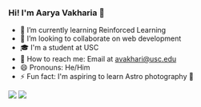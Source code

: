 ### Hi! I'm Aarya Vakharia 👋

- 🌱 I’m currently learning Reinforced Learning
- 👯 I’m looking to collaborate on web development
- 🎓 I'm a student at USC
- 📧 How to reach me: Email at avakhari@usc.edu 
- 😄 Pronouns: He/Him
- ⚡ Fun fact: I'm aspiring to learn Astro photography 🔭

<img src = "https://github-readme-stats.vercel.app/api?username=vakharia-aarya&theme=codeSTACKr&show_icons=true"/> 
<img src = "https://github-readme-stats.vercel.app/api/top-langs/?username=vakharia-aarya&layout=compact"/>
